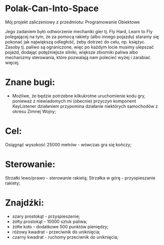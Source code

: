 # Polak-Can-Into-Space
Mój projekt zaliczeniowy z przedmiotu: Programowanie Obiektowe

Jego zadaniem było odtworzenie mechaniki gier tj. Fly Hard, Learn to Fly polegającej na tym, że za pomocą rakiety (albo innego pojazdu) staramy się pokonać jak największą odległość, żeby dotrzeć do celu, np. księżyc. Zasoby tj. paliwo są ograniczone, więc po każdym locie musimy ulepszać pojazd, dodając potężniejsze silniki, większe zbiorniki paliwa albo mechanizmy sterowania, które pozwalają nam polecieć wyżej i zarabiać więcej.

# Znane bugi:
- Możliwe, że będzie potrzebne kilkukrotne uruchomienie kodu gry, ponieważ z niewiadomych mi (obecnie) przyczyn komponent KeyListener działaniem przypomina działanie niektórych samochodów z okresu Zimnej Wojny;

# Cel:
Osiągnąć wysokość 25000 metrów - wówczas gra się kończy;

# Sterowanie: 
Strzałki lewo/prawo - sterowanie rakietą;
Strzałka w górę - przyspieszanie rakiety;

# Znajdźki:
- szary prostokąt - przyspieszenie;
- żółty prostokąt - 10000 sztuk paliwa;
- żółte koło - dodatkowe 500 punktów pieniędzy;
- różowy kwadrat - przeciwnik do uniknięcia;
- czarny kwadrat - ruchomy przeciwnik do uniknięcia;





